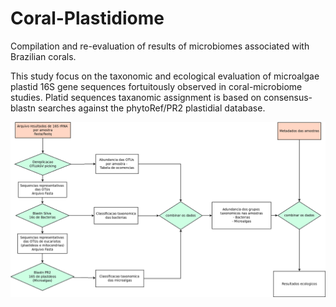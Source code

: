 # Coral-Plastidiome

Compilation and re-evaluation of results of microbiomes associated with Brazilian corals. 

This study focus on the taxonomic and ecological evaluation of microalgae plastid 16S gene sequences fortuitously observed in coral-microbiome studies. Platid sequences taxanomic assignment is based on consensus-blastn searches against the phytoRef/PR2 plastidial database.




<img src="fluxoxograma_geral.33.png" align="center" width="800" alt="hi" class="inline"/>
